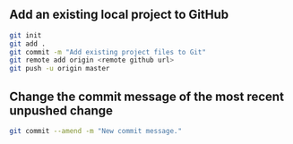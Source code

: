 ## Add an existing local project to GitHub

```bash
git init
git add .
git commit -m "Add existing project files to Git"
git remote add origin <remote github url>
git push -u origin master
```

## Change the commit message of the most recent unpushed change

```bash
git commit --amend -m "New commit message."
```
